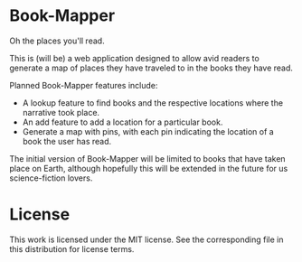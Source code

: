 # Book-Mapper

Oh the places you'll read.

This is (will be) a web application designed to allow avid readers to generate a map of places they have traveled to in the books they have read.

Planned Book-Mapper features include:
- A lookup feature to find books and the respective locations where the narrative took place.
- An add feature to add a location for a particular book.
- Generate a map with pins, with each pin indicating the location of a book the user has read.

The initial version of Book-Mapper will be limited to books that have taken place on Earth, although hopefully this will be extended in the future for us science-fiction lovers. 

# License

This work is licensed under the MIT license.  See the corresponding file in this distribution for license terms. 